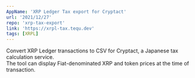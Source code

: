 ```yaml
---
AppName: 'XRP Ledger Tax export for Cryptact'
url: '2021/12/27'
repo: 'xrp-tax-export'
link: 'https://xrpl-tax.tequ.dev'
tags: [XRPL]
---
```


Convert XRP Ledger transactions to CSV for Cryptact, a Japanese tax calculation service.
<br>
The tool can display Fiat-denominated XRP and token prices at the time of transaction.
